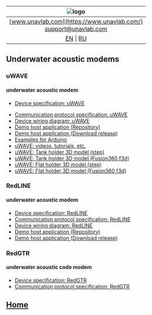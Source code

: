 | ![logo](https://ucnl.github.io/documentation/sm_logo.png) |
| :---: |
| [www.unavlab.com](https://www.unavlab.com/) <br/> [support@unavlab.com](mailto:support@unavlab.com) |
| [EN](underwater_acoustic_modems_en.md) \| [RU](underwater_acoustic_modems_ru.md) |

## Underwater acoustic modems
### uWAVE
#### underwater acoustic modem
<!--* [Data brief: uWAVE devices family](/documentation/EN/uWAVE/uWAVE_Family_en.md)-->
* [Device specification: uWAVE](/documentation/EN/uWAVE/uWAVE_Specification_en.md)
<!--* [Device specification: uWAVE USBL Modem](/documentation/EN/uWAVE/uWAVE_USBL_Modem_Specification_en.md)-->
<!--* [Device specification: uWAVE Max](/documentation/EN/uWAVE/uWAVE_Max_Specification_en.md)-->
* [Communication protocol specification: uWAVE](documentation/EN/uWAVE/uWAVE_Protocol_Specification_en.md)
* [Device wiring diagram: uWAVE](/documentation/EN/uWAVE/uWAVE_wiring_diagram_en.md)
* [Demo host application (Repository)](https://github.com/ucnl/uWAVE_Host)
* [Demo host application (Download release)](https://github.com/ucnl/uWAVE_Host/releases/download/1.0/uWAVE_Host.zip)
* [Examples for Arduino](https://github.com/ucnl/uWAVE_Arduino)
* [uWAVE: videos, tutorials, etc.](/documentation/EN/uWAVE/media)
* [uWAVE: Tank holder 3D model (step)](/documentation/uWAVE_holder_tank.step)
* [uWAVE: Tank holder 3D model (Fusion360 f3d)](/documentation/uWAVE_holder_tank.f3d)
* [uWAVE: Flat holder 3D model (step)](/documentation/uWAVE_holder_flat.step)
* [uWAVE: Flat holder 3D model (Fusion360 f3d)](/documentation/uWAVE_holder_flat.f3d)

### RedLINE
#### underwater acoustic modem
* [Device specification: RedLINE](/documentation/EN/RedLINE/RedLine_Specification_en.md)
* [Communication protocol specification: RedLINE](/documentation/EN/RedLINE/RedLINE_Protocol_Specifications_en.md)
* [Device wiring diagram: RedLINE](/documentation/EN/RedLINE/RedLINE_wiring_diagram_en.md)
* [Demo host application (Repository)](https://github.com/ucnl/RedLINE_Host)
* [Demo host application (Download release)](https://github.com/ucnl/RedLINE_Host/releases/download/1.0/RedLINE_Host.zip)

### RedGTR
#### underwater acoustic code modem
* [Device specification: RedGTR](/documentation/EN/RedGTR/RedGTR_Specifications_en.md)
* [Communication protocol specification: RedGTR](/documentation/EN/RedGTR/RedGTR_Protocol_Specifications_en.md)

## [Home](README.md)
